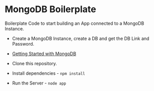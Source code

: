 # MongoDB Boilerplate
Boilerplate Code to start building an App connected to a MongoDB Instance.

- Create a MongoDB Instance, create a DB and get the DB Link and Password.
- <a href="https://docs.mongodb.com/manual/introduction/">Getting Started with MongoDB</a>

- Clone this repository.
- Install dependencies - 
`npm install`
- Run the Server - 
`node app`
